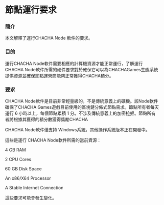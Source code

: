 # 節點運行要求

### 簡介

本文解釋了運行CHACHA Node 軟件的要求。

### 目的

運行CHACHA Node軟件需要相應的計算機資源才能正常運行，了解運行 CHACHA Node軟件所需的硬件要求對於確保它可以為CHACHAGames生態系統提供資源並確保節點運營商能夠正常獲得CHACHA積分。

### 要求

CHACHA Node軟件是目前非常輕量級的，不是傳統意義上的礦機。該Node軟件確保了CHACHA Games遊戲目前使用的區塊鏈分佈式節點需求。節點所有者每天運行 6 小時以上，每個節點累積 1 分。不涉及傳統意義上的加密挖掘。節點所有者將根據其獲得的積分數獲得獎勵CHACHA

CHACHA Node軟件僅支持 Windows系統，其他操作系統版本正在開發中。

這些是運行 CHACHA Node軟件所需的當前資源：

4 GB RAM

2 CPU Cores

60 GB Disk Space

An x86/X64 Processor

A Stable Internet Connection

這些要求可能會發生變化。
